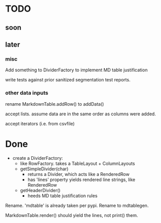 
# TODO

## soon

## later

### misc

Add something to DividerFactory to implement MD table justification

write tests against prior sanitized segmentation test reports.

### other data inputs

rename MarkdownTable.addRow() to addData()

accept lists. assume data are in the same order as columns were added.

accept iterators (i.e. from csvfile)


# Done

- create a DividerFactory:
  - like RowFactory. takes a TableLayout + ColumnLayouts
  - getSimpleDivider(char)
    - returns a Divider, which acts like a RenderedRow
    - has 'lines' property yields rendered line strings, like RenderedRow
  - getHeaderDivider()
    - heeds MD table justification rules

Rename. 'mdtable' is already taken per pypi. Rename to mdtablegen.

MarkdownTable.render() should yield the lines, not print() them.
